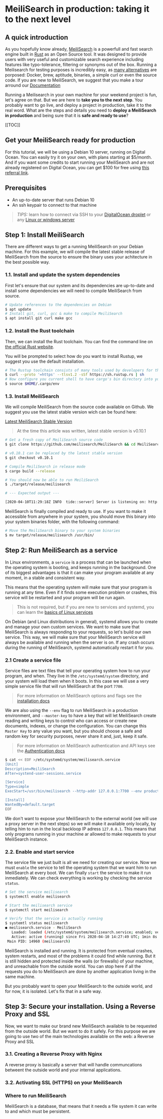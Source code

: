 # MeiliSearch in production: taking it to the next level
  
## A quick introduction
  
As you hopefully know already, [MeiliSearch](https://github.com/meilisearch/MeiliSearch) is a powerfull and fast search engine built in [Rust](https://www.rust-lang.org) as an Open Source tool. It was designed to provide users with very useful and customizable search experience including features like typo-tolerance, filtering or synonyms out of the box. Running a Meilisearch for testing purposes is incredibly easy, as [many alternatives](https://docs.meilisearch.com/guides/introduction/quick_start_guide.html) are porposed: Docker, brew, aptitude, binaries, a simple curl or even the source code. If you are new to MeiliSearch, we suggest that you make a tour arround our [Documentation](https://docs.meilisearch.com/)  
  
  
Running a Meilisearch in your own machine for your weekend project is fun, let's agree on that. But we are here to **take you to the next step**. You probably want to go live, and deploy a project in production, take it to the real word. What are the steps and details you need to **deploy a MeiliSearch in production** and being sure that it is **safe and ready to use**?  
  
  
[[TOC]]
  
  
## Get your MeiliSearch ready for production
  
For this tutorial, we will be using a Debian 10 server, running on Digital Ocean. You can easily try it on your own, with plans starting at $5/month. And if you want some credits to start running your MeiliSearch and are not already registered on Digital Ocean, you can get $100 for free using [this referral link](https://m.do.co/c/7c67bd97e101).  



## Prerequisites

- An up-to-date server that runs Debian 10
- An ssh keypair to connect to that machine

> *TIPS:* learn how to connect via SSH to your [DigitalOcean droplet](https://www.digitalocean.com/docs/droplets/how-to/connect-with-ssh/) or any [Linux or windows server](https://phoenixnap.com/kb/ssh-to-connect-to-remote-server-linux-or-windows)

## Step 1: Install MeiliSearch

There are different ways to get a running MeiliSearch on your Debian machine. For this example, we will compile the latest stable release of MeiliSearch from the source to ensure the binary uses your achitecture in the best possible way.  

### 1.1. Install and update the system dependencies

First let's ensure that our system and its dependencies are up-to-date and install some dependencies we will need to compile MeiliSearch from source.
```bash
# Update references to the dependencies on Debian
$ apt update
# Install git, curl, gcc & make to compile MeiliSearch
$ apt install git curl make gcc
```

### 1.2. Install the Rust toolchain

Then, we can install the Rust toolchain. You can find the command line on [the official Rust website](https://www.rust-lang.org/tools/install).  

You will be prompted to select how do you want to install Rustup, we suggest you use the default installation.  

```bash
# The Rustup toolchain consists of many tools used by developers for the Rust ecosystem. Among them, you can find cargo, the package manager & rustc, the rust compiler.
$ curl --proto '=https' --tlsv1.2 -sSf https://sh.rustup.rs | sh
# Now configure you current shell to have cargo's bin directory into your $PATH
$ source $HOME/.cargo/env
```

### 1.3. Install MeiliSearch

We will compile MeiliSearch from the source code available on Github. We suggest you use the latest stable version wich can be found here:  

[Latest MeiliSearch Stable Version](https://github.com/meilisearch/MeiliSearch/releases/latest)  

> At the time this article was written, latest stable version is v0.10.1

```bash
# Get a fresh copy of MeiliSearch source code
$ git clone https://github.com/meilisearch/MeiliSearch && cd MeiliSearch

# v0.10.1 can be replaced by the latest stable version
$ git checkout v0.10.1

# Compile MeiliSearch in release mode
$ cargo build --release

# You should now be able to run MeiliSearch
$ ./target/release/meilisearch

# --- Expected output ---

[2020-04-10T11:29:18Z INFO  tide::server] Server is listening on: http://127.0.0.1:7700

```

MeiliSearch is finally compiled and ready to use. If you want to make it accessible from anywhere in your system, you should move this binary into your system binaries folder, with the following command:  

```bash
# Move the MeiliSearch binary to your system binaries
$ mv target/release/meilisearch /usr/bin/
```

## Step 2: Run MeiliSearch as a service

In Linux environments, a `service` is a process that can be launched when the operating system is booting, and keeps running in the background. One of its biggest advantages is that it can make your program available at any moment, in a stable and consistent way. 

This means that the operating system will make sure that your program is running at any time. Even if it finds some execution problem or crashes, this service will be restarted and your program will be run again.  

> This is not required, but if you are new to services and systemd, you can learn the [basics of Linux services](https://www.hostinger.com/tutorials/manage-and-list-services-in-linux/)  

On Debian (and Linux distributions in general), systemd allows you to create and manage your own custom services. We want to make sure that MeiliSearch is always responding to your requests, so let's build our own service. This way, we will make sure that your MeiliSearch service will always be available and running when the server is on. If any crash occurs during the running of MeiliSearch, systemd automatically restart it for you.  

### 2.1 Create a service file

Service files are text files that tell your operating system how to run your program, and when. They live in the `/etc/systemd/system` directory, and your system will load them when it boots. In this case we will use a very simple service file that will run MeiliSearch at the port `7700`.  

> For more information on MeiliSearch options and flags see the [installation docs](https://docs.meilisearch.com/guides/advanced_guides/installation.html#download-and-launch)  

We are also using the `--env` flag to run MeiliSearch in a production environment, and `--master-key` to have a key that will let MeiliSearch create reading and writing keys to control who can access or create new documents, indexes, or change the configuration. You can change this `Master Key` to any value you want, but you should choose a safe and random key for security purposes, never share it and, just, keep it safe.  

> For more information on MeiliSearch authentication and API keys see the [Authentication docs](https://docs.meilisearch.com/guides/advanced_guides/authentication.html)  

```bash
$ cat << EOF >/etc/systemd/system/meilisearch.service
[Unit]
Description=MeiliSearch
After=systend-user-sessions.service

[Service]
Type=simple
ExecStart=/usr/bin/meilisearch --http-addr 127.0.0.1:7700 --env production --master-key Y0urVery-S3cureAp1K3y

[Install]
WantedBy=default.target
EOF

```

We don't want to expose your MeiliSearch to the external world (we will use a proxy server in the next steps) so we will make it available only locally, by telling him to run in the local backloop IP adress `127.0.0.1`. This means that only programs running in your machine ar allowed to make requests to your MeiliSearch instance.

### 2.2. Enable and start service

The service file we just built is all we need for creating our service. Now we must `enable` the service to tell the operating system that we want him to run MeiliSearch at every boot. We can finally `start` the service to make it run inmediately. We can check everything is working by checking the service `status`.

```bash
# Set the service meilisearch
$ systemctl enable meilisearch

# Start the meilisearch service
$ systemctl start meilisearch

# Verify that the service is actually running
$ systemtl status meilisearch
● meilisearch.service - MeiliSearch
   Loaded: loaded (/etc/systemd/system/meilisearch.service; enabled; vendor preset: enabled)
   Active: active (running) since Fri 2020-04-10 14:27:49 UTC; 1min 8s ago
 Main PID: 14960 (meilisearch)
```

MeiliSearch is installed and running. It is protected from eventual crashes, system restarts, and most of the problems it could find while running. But it is still hidden and protected inside the walls (or firewalls) of your machine, and unreachable from the outside world. You can stop here if all the requests you do to MeiliSearch are done by another application living in the same machine.

But you probably want to open your MeiliSearch to the outside world, and for now, it is isolated. Let's fix that in a safe way.

## Step 3: Secure your installation. Using a Reverse Proxy and SSL

Now, we want to make our brand new MeiliSearch available to be requested from the outside world. But we want to do it safely. For this purpose we are going to use two of the main technologies available on the web: a Reverse Proxy and SSL

### 3.1. Creating a Reverse Proxy with Nginx

A reverse proxy is basically a server that will handle communcations betweent the outside world and your internal applications. 

### 3.2. Activating SSL (HTTPS) on your MeiliSearch

### Where to run MeiliSearch

MeiliSearch is a database, that means that it needs a file system it can write to and which must be persistent.
